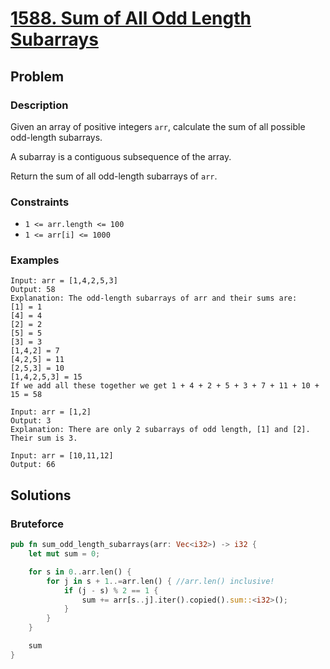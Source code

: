 # [1588. Sum of All Odd Length Subarrays](https://leetcode.com/problems/sum-of-all-odd-length-subarrays/)

## Problem

### Description

Given an array of positive integers `arr`, calculate the sum of all possible
odd-length subarrays.

A subarray is a contiguous subsequence of the array.

Return the sum of all odd-length subarrays of `arr`.

### Constraints

* `1 <= arr.length <= 100`
* `1 <= arr[i] <= 1000`

### Examples

```text
Input: arr = [1,4,2,5,3]
Output: 58
Explanation: The odd-length subarrays of arr and their sums are:
[1] = 1
[4] = 4
[2] = 2
[5] = 5
[3] = 3
[1,4,2] = 7
[4,2,5] = 11
[2,5,3] = 10
[1,4,2,5,3] = 15
If we add all these together we get 1 + 4 + 2 + 5 + 3 + 7 + 11 + 10 + 15 = 58
```

```text
Input: arr = [1,2]
Output: 3
Explanation: There are only 2 subarrays of odd length, [1] and [2]. Their sum is 3.
```

```text
Input: arr = [10,11,12]
Output: 66
```

## Solutions

### Bruteforce

```rust
pub fn sum_odd_length_subarrays(arr: Vec<i32>) -> i32 {
    let mut sum = 0;

    for s in 0..arr.len() {
        for j in s + 1..=arr.len() { //arr.len() inclusive!
            if (j - s) % 2 == 1 {
                sum += arr[s..j].iter().copied().sum::<i32>();
            }
        }
    }

    sum
}
```